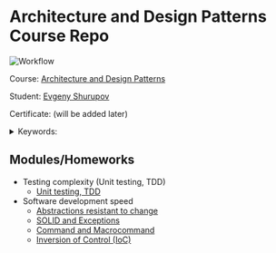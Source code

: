 # Architecture and Design Patterns Course Repo

![Workflow](https://github.com/shurupov/2023-11-architecture-design-patterns/actions/workflows/maven.yml/badge.svg "Build")

Course: [Architecture and Design Patterns](https://otus.ru/lessons/patterns/)

Student: [Evgeny Shurupov](https://www.linkedin.com/in/evgeny-shurupov/)

Certificate: (will be added later)

<details>
    <summary>Keywords: </summary>

  `SOLID`, `Command`, `Exception`, `TDD`, `Unit testing`, `Abstraction`,
  `Adapter`, `Command`, `Macrocommand`, `Inversion of Controle`, `Factory`,
  `Abstract Factory`
</details>

## Modules/Homeworks
- Testing complexity (Unit testing, TDD)
  - [Unit testing, TDD](01-unit-testing)
- Software development speed
  - [Abstractions resistant to change](02-abstractions-resistant-to-change)
  - [SOLID and Exceptions](03-exception-handler)
  - [Command and Macrocommand](04-command)
  - [Inversion of Control (IoC)](05-ioc)